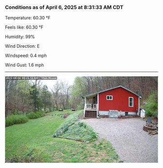 ### Conditions as of April 6, 2025 at 8:31:33 AM CDT 

Temperature: 60.30 &deg;F

Feels like: 60.30 &deg;F

Humidity: 99%

Wind Direction: E

Windspeed: 0.4 mph

Wind Gust: 1.6 mph

---

<img src="./images/latest.jpeg"/>

